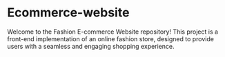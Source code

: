 # Ecommerce-website
Welcome to the Fashion E-commerce Website repository! This project is a front-end implementation of an online fashion store, designed to provide users with a seamless and engaging shopping experience. 
